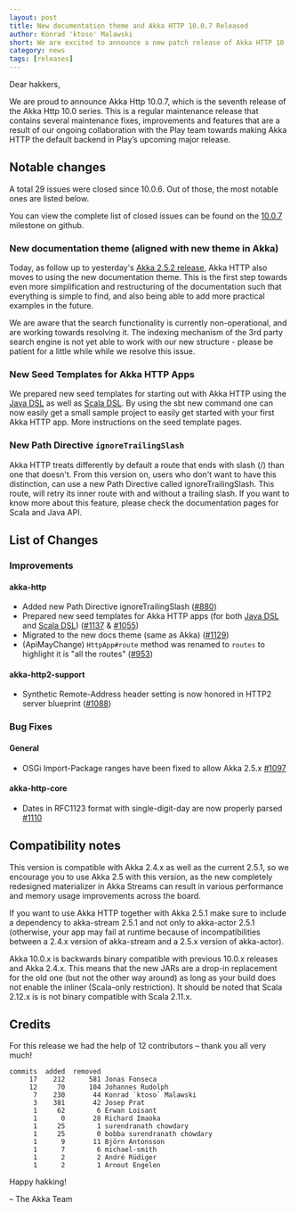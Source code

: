```yaml
---
layout: post
title: New documentation theme and Akka HTTP 10.0.7 Released
author: Konrad 'ktoso' Malawski
short: We are excited to announce a new patch release of Akka HTTP 10
category: news
tags: [releases]
---
```


Dear hakkers,

We are proud to announce Akka Http 10.0.7, which is the seventh release of the Akka Http 10.0 series. This is a regular 
maintenance release that contains several maintenance fixes, improvements and features that are a result of our ongoing 
collaboration with the Play team towards making Akka HTTP the default backend in Play’s upcoming major release.

## Notable changes

A total 29 issues were closed since 10.0.6. Out of those, the most notable ones are listed below.

You can view the complete list of closed issues can be found on the [10.0.7](https://github.com/akka/akka-http/milestone/25?closed=1) milestone on github.

### New documentation theme (aligned with new theme in Akka)

Today, as follow up to yesterday's [Akka 2.5.2 release](http://akka.io/blog/news/2017/05/24/akka-2.5.2-released), 
Akka HTTP also moves to using the new documentation theme. This is the first step towards even more simplification
and restructuring of the documentation such that everything is simple to find, and also being able to add more practical 
examples in the future.

We are aware that the search functionality is currently non-operational, and are working towards resolving it.
The indexing mechanism of the 3rd party search engine is not yet able to work with our new structure - please
be patient for a little while while we resolve this issue.

### New Seed Templates for Akka HTTP Apps

We prepared new seed templates for starting out with Akka HTTP using the [Java DSL](https://github.com/akka/akka-http-java-seed.g8)
as well as [Scala DSL](https://github.com/akka/akka-http-scala-seed.g8). By using the sbt new command one can now easily get a
small sample project to easily get started with your first Akka HTTP app. More instructions on the seed template pages.

### New Path Directive `ignoreTrailingSlash`

Akka HTTP treats differently by default a route that ends with slash (/) than one that doesn't. From this version on, 
users who don't want to have this distinction, can use a new Path Directive called ignoreTrailingSlash. This route, will 
retry its inner route with and without a trailing slash. If you want to know more about this feature, please check the 
documentation pages for Scala and Java API.

## List of Changes

### Improvements

#### akka-http

* Added new Path Directive ignoreTrailingSlash ([#880](https://github.com/akka/akka-http/issues/880))
* Prepared new seed templates for Akka HTTP apps (for both [Java DSL](https://github.com/akka/akka-http-java-seed.g8) and [Scala DSL](https://github.com/akka/akka-http-scala-seed.g8))  ([#1137](https://github.com/akka/akka-http/issues/1137) & [#1055](https://github.com/akka/akka-http/issues/1055))
* Migrated to the new docs theme (same as Akka) ([#1129](https://github.com/akka/akka-http/issues/1129))
* (ApiMayChange) `HttpApp#route` method was renamed to `routes` to highlight it is "all the routes" ([#953](https://github.com/akka/akka-http/issues/953))

#### akka-http2-support

* Synthetic Remote-Address header setting is now honored in HTTP2 server blueprint ([#1088](https://github.com/akka/akka-http/issues/1088))

### Bug Fixes

#### General

* OSGi Import-Package ranges have been fixed to allow Akka 2.5.x [#1097](https://github.com/akka/akka-http/issues/1097)

#### akka-http-core

* Dates in RFC1123 format with single-digit-day are now properly parsed [#1110](https://github.com/akka/akka-http/issues/1110) 
 
## Compatibility notes

This version is compatible with Akka 2.4.x as well as the current 2.5.1, so we encourage you to use Akka 2.5 with this version, as the new completely redesigned materializer in Akka Streams can result in various performance and memory usage improvements across the board.

If you want to use Akka HTTP together with Akka 2.5.1 make sure to include a dependency to akka-stream 2.5.1 and not only to akka-actor 2.5.1 (otherwise, your app may fail at runtime because of incompatibilities between a 2.4.x version of akka-stream and a 2.5.x version of akka-actor).

Akka 10.0.x is backwards binary compatible with previous 10.0.x releases and Akka 2.4.x. This means that the new JARs are a drop-in replacement for the old one (but not the other way around) as long as your build does not enable the inliner (Scala-only restriction). It should be noted that Scala 2.12.x is is not binary compatible with Scala 2.11.x.

## Credits

For this release we had the help of 12 contributors – thank you all very much!

```
commits  added  removed
     17    212      581 Jonas Fonseca
     12     70      104 Johannes Rudolph
      7    230       44 Konrad `ktoso` Malawski
      3    381       42 Josep Prat
      1     62        6 Erwan Loisant
      1      0       28 Richard Imaoka
      1     25        1 surendranath chowdary
      1     25        0 bobba surendranath chowdary
      1      9       11 Björn Antonsson
      1      7        6 michael-smith
      1      2        2 André Rüdiger
      1      2        1 Arnout Engelen
```

Happy hakking!

– The Akka Team
